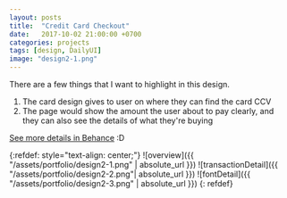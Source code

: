 ```yaml
---
layout: posts
title:  "Credit Card Checkout"
date:   2017-10-02 21:00:00 +0700
categories: projects
tags: [design, DailyUI]
image: "design2-1.png"
---
```


There are a few things that I want to highlight in this design.
1. The card design gives to user on where they can find the card CCV
2. The page would show the amount the user about to pay clearly, and they can also see the details of what they're buying


[See more details in Behance][behance] :D


{:refdef: style="text-align: center;"}
![overview]({{ "/assets/portfolio/design2-1.png" | absolute_url }})
![transactionDetail]({{ "/assets/portfolio/design2-2.png"| absolute_url }})
![fontDetail]({{ "/assets/portfolio/design2-3.png" | absolute_url }})
{: refdef}






[behance]: https://www.behance.net/gallery/57333253/DailyUI-002-Credit-Card-Checkout
